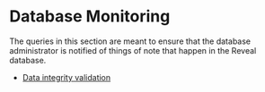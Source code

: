 # Database Monitoring

The queries in this section are meant to ensure that the database administrator is notified of things of note that happen in the Reveal database.

- [Data integrity validation](check-data-integrity.sql)

